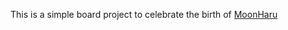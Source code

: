 This is a simple board project to celebrate the birth of
[MoonHaru](https://chzzk.naver.com/79f2ad5c15b033f16dc19fbf42f7ace1)